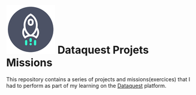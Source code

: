 # ![Dataquest.io](dataquest.png) Dataquest Projets Missions  
This repository contains a series of projects and missions(exercices) that I had to perform as part of my learning on the [Dataquest](https://www.dataquest.io/ "Learn Data Science online a build new skills") platform.
